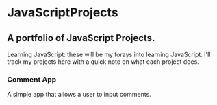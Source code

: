 # JavaScriptProjects

## A portfolio of JavaScript Projects.

Learning JavaScript: these will be my forays into learning JavaScript. I'll track my projects here with a quick note on what each project does.

### Comment App

A simple app that allows a user to input comments.
